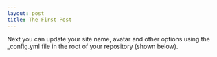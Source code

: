 ```yaml
---
layout: post
title: The First Post 
---
```


Next you can update your site name, avatar and other options using the _config.yml file in the root of your repository (shown below).

